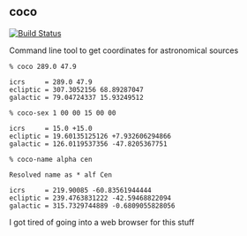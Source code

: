 coco
---
[![Build Status](https://travis-ci.org/mrtommyb/coco.svg?branch=master)](https://travis-ci.org/mrtommyb/coco)

Command line tool to get coordinates for astronomical sources


```
% coco 289.0 47.9

icrs     = 289.0 47.9
ecliptic = 307.3052156 68.89287047
galactic = 79.04724337 15.93249512
```


```
% coco-sex 1 00 00 15 00 00

icrs     = 15.0 +15.0
ecliptic = 19.60135125126 +7.932606294866
galactic = 126.0119537356 -47.8205367751
```

```
% coco-name alpha cen

Resolved name as * alf Cen

icrs     = 219.90085 -60.83561944444
ecliptic = 239.4763831222 -42.59468822094
galactic = 315.7329744889 -0.6809055828056
```

I got tired of going into a web browser for this stuff

